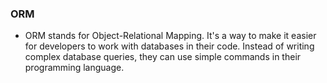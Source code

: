 ### ORM

- ORM stands for Object-Relational Mapping. It's a way to make it easier for developers to work with databases in their code. Instead of writing complex database queries, they can use simple commands in their programming language.



